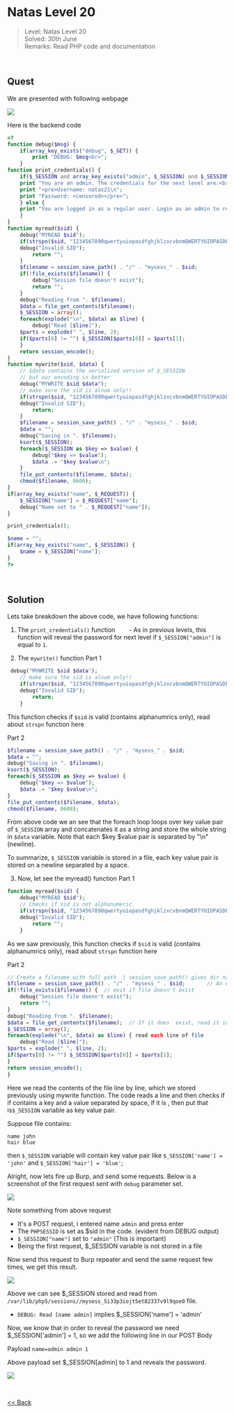# Natas Level 20
> Level: Natas Level 20<br/>
> Solved: 30th June<br/>
> Remarks: Read PHP code and documentation<br/>
<br/>

## Quest
We are presented with following webpage

![](./images/Level20.png)


Here is the backend code
```php
<?
function debug($msg) { 
    if(array_key_exists("debug", $_GET)) {
        print "DEBUG: $msg<br>";
    }
function print_credentials() { 
    if($_SESSION and array_key_exists("admin", $_SESSION) and $_SESSION["admin"] == 1) {
    print "You are an admin. The credentials for the next level are:<br>";
    print "<pre>Username: natas21\n";
    print "Password: <censored></pre>";
    } else {
    print "You are logged in as a regular user. Login as an admin to retrieve credentials for natas21.";
    }
}
function myread($sid) { 
    debug("MYREAD $sid"); 
    if(strspn($sid, "1234567890qwertyuiopasdfghjklzxcvbnmQWERTYUIOPASDFGHJKLZXCVBNM-") != strlen($sid)) {
    debug("Invalid SID"); 
        return "";
    }
    $filename = session_save_path() . "/" . "mysess_" . $sid;
    if(!file_exists($filename)) {
        debug("Session file doesn't exist");
        return "";
    }
    debug("Reading from ". $filename);
    $data = file_get_contents($filename);
    $_SESSION = array();
    foreach(explode("\n", $data) as $line) {
        debug("Read [$line]");
    $parts = explode(" ", $line, 2);
    if($parts[0] != "") $_SESSION[$parts[0]] = $parts[1];
    }
    return session_encode();
}
function mywrite($sid, $data) { 
    // $data contains the serialized version of $_SESSION
    // but our encoding is better
    debug("MYWRITE $sid $data"); 
    // make sure the sid is alnum only!!
    if(strspn($sid, "1234567890qwertyuiopasdfghjklzxcvbnmQWERTYUIOPASDFGHJKLZXCVBNM-") != strlen($sid)) {
    debug("Invalid SID"); 
        return;
    }
    $filename = session_save_path() . "/" . "mysess_" . $sid;
    $data = "";
    debug("Saving in ". $filename);
    ksort($_SESSION);
    foreach($_SESSION as $key => $value) {
        debug("$key => $value");
        $data .= "$key $value\n";
    }
    file_put_contents($filename, $data);
    chmod($filename, 0600);
}
if(array_key_exists("name", $_REQUEST)) {
    $_SESSION["name"] = $_REQUEST["name"];
    debug("Name set to " . $_REQUEST["name"]);
}

print_credentials();

$name = "";
if(array_key_exists("name", $_SESSION)) {
    $name = $_SESSION["name"];
}
?>
```
<br/>

## Solution

Lets take breakdown the above code, we have following functions:

1. The `print_credentials()` function 
  - As in previous levels, this function will reveal the password for next level if `$_SESSION["admin"]` is equal to `1`.


2. The `mywrite()` function
Part 1
```php
 debug("MYWRITE $sid $data"); 
    // make sure the sid is alnum only!!
    if(strspn($sid, "1234567890qwertyuiopasdfghjklzxcvbnmQWERTYUIOPASDFGHJKLZXCVBNM-") != strlen($sid)) {
    debug("Invalid SID"); 
        return;
    }
```

This function checks if `$sid` is valid (contains alphanumrics only), read about `strspn` function here

Part 2
```php
$filename = session_save_path() . "/" . "mysess_" . $sid;
$data = "";
debug("Saving in ". $filename);
ksort($_SESSION);
foreach($_SESSION as $key => $value) {
    debug("$key => $value");
    $data .= "$key $value\n";
}
file_put_contents($filename, $data);
chmod($filename, 0600);
```
From above code we an see that the foreach loop loops over key value pair of `$_SESSION` array and concatenates it as a string and store the whole string in `$data` variable.
Note that each $key $value pair is separated by "\n" (newline).

To summarize, `$_SESSION` variable is stored in a file, each key value pair is stored on a newline separated by a space.

3. Now, let see the myread() function
Part 1
```php
function myread($sid) { 
    debug("MYREAD $sid"); 
    // Checks if sid is not alphanumeric
    if(strspn($sid, "1234567890qwertyuiopasdfghjklzxcvbnmQWERTYUIOPASDFGHJKLZXCVBNM-") != strlen($sid)) {
    debug("Invalid SID"); 
        return "";
    }
```

As we saw previously, this function checks if `$sid` is valid (contains alphanumrics only), read about `strspn` function here

Part 2
```php
// Create a filename with full path  | session_save_path() gives dir name, rest things are concatenated
$filename = session_save_path() . "/" . "mysess_" . $sid;       // An ex: /var/lib/php5/sessions//mysess_5i33p3iojt5et82337v9l9qoe0
if(!file_exists($filename)) {  // exit if file doesn't exist
    debug("Session file doesn't exist");
    return "";
}
debug("Reading from ". $filename);
$data = file_get_contents($filename);  // If it does  exist, read it into $data var
$_SESSION = array();
foreach(explode("\n", $data) as $line) { read each line of file
    debug("Read [$line]");
$parts = explode(" ", $line, 2);
if($parts[0] != "") $_SESSION[$parts[0]] = $parts[1];
}
return session_encode();
}
```

Here we read the contents of the file line by line, which we stored previously using mywrite function. The code reads a line and then checks if if contains a key and a value separated by space, if it is , then put that is`$_SESSION` variable as key value pair.

Suppose file contains:
```
name john
hair blue
```
then `$_SESSION` variable will contain key value pair like `$_SESSION['name'] = 'john'` and `$_SESSION['hair'] = 'blue'`;

Alright, now lets fire up Burp, and send some requests.
Below is a screenshot of the first request sent with `debug` parameter set.

![](./images/Level20.1_solution.png)

Note something from above request

- It's a POST request, i entered name `admin` and press enter
- The `PHPSESSID` is set as $sid in the code. (evident from DEBUG output)
- `$_SESSION["name"]` set to `"admin"`  (This is important)
- Being the first request, $_SESSION variable is not stored in a file

Now send this request to Burp repeater and send the same request few times, we get this result.

![](./images/Level20.2_solution.png)

Above we can see $_SESSION stored and read from `/var/lib/php5/sessions//mysess_5i33p3iojt5et82337v9l9qoe0` file.
- `DEBUG: Read [name admin]`  implies $_SESSION['name'] = 'admin'

Now, we know that in order to reveal the password we need $_SESSION['admin'] = 1, so we add the following line in our POST Body

Payload
`name=admin
admin 1`

Above payload set $_SESSION[admin] to 1 and reveals the password.

![](./images/Level20_solution.png)



<br/>

[<< Back](https://grey-fish.github.io/Natas/index.html)
